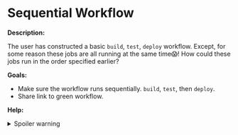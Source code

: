 # Sequential Workflow

**Description:**

The user has constructed a basic `build`, `test`, `deploy` workflow. Except, for some reason these jobs are all running at the same time😱! How could these jobs run in the order specified earlier?

**Goals:**

- Make sure the workflow runs sequentially. `build`, `test`, then `deploy`.
- Share link to green workflow.

**Help:**
<details>
  <summary>Spoiler warning</summary>

  * https://circleci.com/docs/2.0/workflows-overview/
  * https://circleci.com/docs/2.0/workflows#overview  #FIX  this is what it should be
  
</details>
